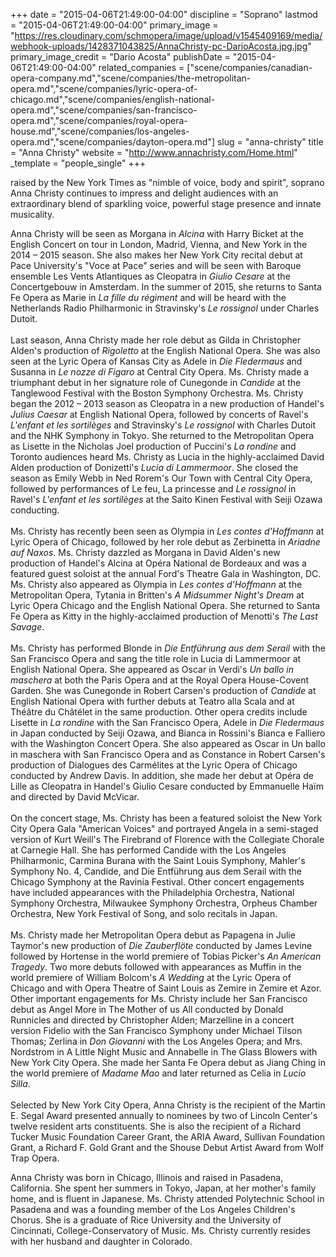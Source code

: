 +++
date = "2015-04-06T21:49:00-04:00"
discipline = "Soprano"
lastmod = "2015-04-06T21:49:00-04:00"
primary_image = "https://res.cloudinary.com/schmopera/image/upload/v1545409169/media/webhook-uploads/1428371043825/AnnaChristy-pc-DarioAcosta.jpg.jpg"
primary_image_credit = "Dario Acosta"
publishDate = "2015-04-06T21:49:00-04:00"
related_companies = ["scene/companies/canadian-opera-company.md","scene/companies/the-metropolitan-opera.md","scene/companies/lyric-opera-of-chicago.md","scene/companies/english-national-opera.md","scene/companies/san-francisco-opera.md","scene/companies/royal-opera-house.md","scene/companies/los-angeles-opera.md","scene/companies/dayton-opera.md"]
slug = "anna-christy"
title = "Anna Christy"
website = "http://www.annachristy.com/Home.html"
_template = "people_single"
+++

<p>
	raised by the New York Times as "nimble of voice, body and spirit", soprano Anna Christy continues to impress and delight audiences with an extraordinary blend of sparkling voice, powerful stage presence and innate musicality.
</p>
<p>
	<span class="style_3">Anna Christy will be seen as Morgana in <em>Alcina</em> with Harry Bicket at the English Concert on tour in London, Madrid, Vienna, and New York in the 2014 – 2015 season. She also makes her New York City recital debut at Pace University's "Voce at Pace" series and will be seen with Baroque ensemble Les Vents Atlantiques as Cleopatra in <em>Giulio Cesare</em> at the Concertgebouw in Amsterdam. In the summer of 2015, she returns to Santa Fe Opera as Marie in <em>La fille du régiment</em> and will be heard with the Netherlands Radio Philharmonic in Stravinsky's<em> Le rossignol</em> under Charles Dutoit.<br>
	<br>
	</span>Last season, Anna Christy made her role debut as Gilda in Christopher Alden's production of <em>Rigoletto</em> at the English National Opera. She was also seen at the Lyric Opera of Kansas City as Adele in <em>Die Fledermaus</em> and Susanna in <em>Le nozze di Figaro</em> at Central City Opera. Ms. Christy made a triumphant debut in her signature role of Cunegonde in <em>Candide</em> at the Tanglewood Festival with the Boston Symphony Orchestra. Ms. Christy began the 2012 – 2013 season as Cleopatra in a new production of Handel's <em>Julius Caesar</em> at English National Opera, followed by concerts of Ravel's <em>L'enfant et les sortilèges</em> and Stravinsky's <em>Le rossignol</em> with Charles Dutoit and the NHK Symphony in Tokyo. She returned to the Metropolitan Opera as Lisette in the Nicholas Joel production of Puccini's <em>La rondine</em> and Toronto audiences heard Ms. Christy as Lucia in the highly-acclaimed David Alden production of Donizetti's <em>Lucia di Lammermoor</em>. She closed the season as Emily Webb in Ned Rorem's Our Town with Central City Opera, followed by performances of Le feu, La princesse and <em>Le rossignol</em> in Ravel's <em>L'enfant et les sortilèges</em> at the Saito Kinen Festival with Seiji Ozawa conducting.<br>
	<br>
	Ms. Christy has recently been seen as Olympia in <em>Les contes d'Hoffmann</em> at Lyric Opera of Chicago, followed by her role debut as Zerbinetta in <em>Ariadne auf Naxos</em>. Ms. Christy dazzled as Morgana in David Alden's new production of Handel's A<em></em>lcina at Opéra National de Bordeaux and was a featured guest soloist at the annual Ford's Theatre Gala in Washington, DC. Ms. Christy also appeared as Olympia in <em>Les contes d'Hoffmann</em> at the Metropolitan Opera, Tytania in Britten's <em>A Midsummer Night's Dream</em> at Lyric Opera Chicago and the English National Opera. She returned to Santa Fe Opera as Kitty in the highly-acclaimed production of Menotti's <em>The Last Savage</em>.<br>
	<br>
	Ms. Christy has performed Blonde in <em>Die Entführung aus dem Serail</em> with the San Francisco Opera and sang the title role in Lucia di Lammermoor at English National Opera. She appeared as Oscar in Verdi's <em>Un ballo in maschera</em> at both the Paris Opera and at the Royal Opera House-Covent Garden. She was Cunegonde in Robert Carsen's production of <em>Candide</em> at English National Opera with further debuts at Teatro alla Scala and at Théâtre du Châtélet in the same production. Other opera credits include Lisette in<em> La rondine</em> with the San Francisco Opera, Adele in <em>Die Fledermaus</em> in Japan conducted by Seiji Ozawa, and Bianca in Rossini's Bianca e Falliero with the Washington Concert Opera. She also appeared as Oscar in Un ballo in maschera with San Francisco Opera and as Constance in Robert Carsen's production of Dialogues des Carmélites at the Lyric Opera of Chicago conducted by Andrew Davis. In addition, she made her debut at Opéra de Lille as Cleopatra in Handel's Giulio Cesare conducted by Emmanuelle Haïm and directed by David McVicar.<br>
	<br>
	On the concert stage, Ms. Christy has been a featured soloist the New York City Opera Gala "American Voices" and portrayed Angela in a semi-staged version of Kurt Weill's The Firebrand of Florence with the Collegiate Chorale at Carnegie Hall. She has performed Candide with the Los Angeles Philharmonic, Carmina Burana with the Saint Louis Symphony, Mahler's Symphony No. 4, Candide, and Die Entführung aus dem Serail with the Chicago Symphony at the Ravinia Festival. Other concert engagements have included appearances with the Philadelphia Orchestra, National Symphony Orchestra, Milwaukee Symphony Orchestra, Orpheus Chamber Orchestra, New York Festival of Song, and solo recitals in Japan.<br>
	<br>
	Ms. Christy made her Metropolitan Opera debut as Papagena in Julie Taymor's new production of <em>Die Zauberflöte</em> conducted by James Levine followed by Hortense in the world premiere of Tobias Picker's <em>An American Tragedy</em>. Two more debuts followed with appearances as Muffin in the world premiere of William Bolcom's <em>A Wedding</em> at the Lyric Opera of Chicago and with Opera Theatre of Saint Louis as Zemire in Zemire et Azor. Other important engagements for Ms. Christy include her San Francisco debut as Angel More in The Mother of us All conducted by Donald Runnicles and directed by Christopher Alden; Marzelline in a concert version Fidelio with the San Francisco Symphony under Michael Tilson Thomas; Zerlina in <em>Don Giovanni</em> with the Los Angeles Opera; and Mrs. Nordstrom in A Little Night Music and Annabelle in The Glass Blowers with New York City Opera. She made her Santa Fe Opera debut as Jiang Ching in the world premiere of <em>Madame Mao</em> and later returned as Celia in <em>Lucio Silla</em>.<br>
	<br>
	Selected by New York City Opera, Anna Christy is the recipient of the Martin E. Segal Award presented annually to nominees by two of Lincoln Center's twelve resident arts constituents. She is also the recipient of a Richard Tucker Music Foundation Career Grant, the ARIA Award, Sullivan Foundation Grant, a Richard F. Gold Grant and the Shouse Debut Artist Award from Wolf Trap Opera.<br>
</p>
<p>
	Anna Christy was born in Chicago, Illinois and raised in Pasadena, California. She spent her summers in Tokyo, Japan, at her mother's family home, and is fluent in Japanese. Ms. Christy attended Polytechnic School in Pasadena and was a founding member of the Los Angeles Children's Chorus. She is a graduate of Rice University and the University of Cincinnati, College-Conservatory of Music. Ms. Christy currently resides with her husband and daughter in Colorado.
</p>
